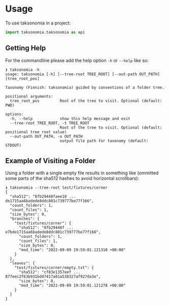 # Usage

To use taksonomia in a project:

```python
import taksonomia.taksonomia as api
```

## Getting Help

For the commandline please add the help option `-h` or `--help` like so:

```console
❯ taksonomia -h
usage: taksonomia [-h] [--tree-root TREE_ROOT] [--out-path OUT_PATH] [tree_root_pos]

Taxonomy (Finnish: taksonomia) guided by conventions of a folder tree.

positional arguments:
  tree_root_pos         Root of the tree to visit. Optional (default: PWD)

options:
  -h, --help            show this help message and exit
  --tree-root TREE_ROOT, -t TREE_ROOT
                        Root of the tree to visit. Optional (default: positional tree root value)
  --out-path OUT_PATH, -o OUT_PATH
                        output file path for taxonomy (default: STDOUT)
```

## Example of Visiting a Folder

Using a folder with a single empty file results in something like
(ommitted some parts of the sha512 hashes to avoid horizontal scrollbars):

```console
❯ taksonomia --tree-root test/fixtures/corner
{
  "sha512": "8fb29448faee18 ... de1715aa6badede8ddc801c739777be77f166",
  "count_folders": 1,
  "count_files": 1,
  "size_bytes": 0,
  "branches": {
    "test/fixtures/corner": {
      "sha512": "8fb29448f ... e7bde1715aa6badede8ddc801c739777be77f166",
      "count_folders": 1,
      "count_files": 1,
      "size_bytes": 0,
      "mod_time": "2022-09-09 19:59:01.121310 +00:00"
    }
  },
  "leaves": {
    "test/fixtures/corner/empty.txt": {
      "sha512": "cf83e1357eef ... 877eec2f63b931bd47417a81a538327af927da3e",
      "size_bytes": 0,
      "mod_time": "2022-09-09 19:59:01.121278 +00:00"
    }
  }
}
```

